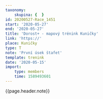 ```yaml
---
taxonomy:
    skupina: {  }
id: 20200527-Race_1451
start: '2020-05-27'
end: '2020-05-27'
title: 'Dorost+ - mapový trénink Kuničky'
link: 'https://'
place: Kuničky
type: T
note: 'První úsek štafet'
template: trenink
date: '2020-05-15'
import:
    type: members
    time: 1589493601
---
```

{{page.header.note}}
